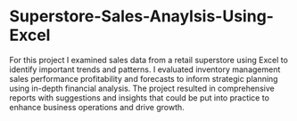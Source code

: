 # Superstore-Sales-Anaylsis-Using-Excel
For this project I examined sales data from a retail superstore using Excel to identify important trends and patterns. I evaluated inventory management sales performance profitability and forecasts to inform strategic planning using in-depth financial analysis. The project resulted in comprehensive reports with suggestions and insights that could be put into practice to enhance business operations and drive growth. 
